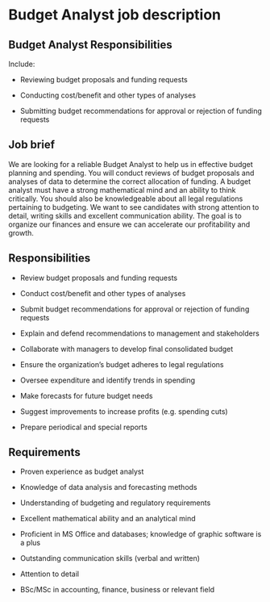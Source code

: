 # Budget Analyst job description


## Budget Analyst Responsibilities

Include:

* Reviewing budget proposals and funding requests

* Conducting cost/benefit and other types of analyses

* Submitting budget recommendations for approval or rejection of funding requests


## Job brief

We are looking for a reliable Budget Analyst to help us in effective budget planning and spending. You will conduct reviews of budget proposals and analyses of data to determine the correct allocation of funding.
A budget analyst must have a strong mathematical mind and an ability to think critically. You should also be knowledgeable about all legal regulations pertaining to budgeting. We want to see candidates with strong attention to detail, writing skills and excellent communication ability.
The goal is to organize our finances and ensure we can accelerate our profitability and growth.


## Responsibilities

* Review budget proposals and funding requests

* Conduct cost/benefit and other types of analyses

* Submit budget recommendations for approval or rejection of funding requests

* Explain and defend recommendations to management and stakeholders

* Collaborate with managers to develop final consolidated budget

* Ensure the organization’s budget adheres to legal regulations

* Oversee expenditure and identify trends in spending

* Make forecasts for future budget needs

* Suggest improvements to increase profits (e.g. spending cuts)

* Prepare periodical and special reports


## Requirements

* Proven experience as budget analyst

* Knowledge of data analysis and forecasting methods

* Understanding of budgeting and regulatory requirements

* Excellent mathematical ability and an analytical mind

* Proficient in MS Office and databases; knowledge of graphic software is a plus

* Outstanding communication skills (verbal and written)

* Attention to detail

* BSc/MSc in accounting, finance, business or relevant field
